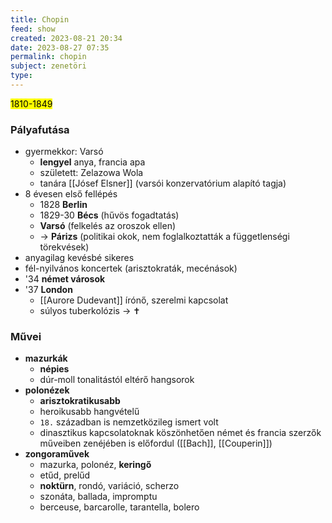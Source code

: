 ```yaml
---
title: Chopin
feed: show
created: 2023-08-21 20:34
date: 2023-08-27 07:35
permalink: chopin
subject: zenetöri
type: 
---
```


<mark>1810-1849</mark>

### Pályafutása

- gyermekkor: Varsó
	- **lengyel** anya, francia apa
	- született: Zelazowa Wola
	- tanára [[Jósef Elsner]] (varsói konzervatórium alapító tagja)
- 8 évesen első fellépés
	- 1828 **Berlin**
	- 1829-30 **Bécs** (hűvös fogadtatás)
	- **Varsó** (felkelés az oroszok ellen)
	- -> **Párizs** (politikai okok, nem foglalkoztatták a függetlenségi törekvések)
- anyagilag kevésbé sikeres
- fél-nyilvános koncertek (arisztokraták, mecénások)
- '34 **német városok**
- '37 **London**
	- [[Aurore Dudevant]] írónő, szerelmi kapcsolat
	- súlyos tuberkolózis -> ✝️

### Művei

- **mazurkák**
	- **népies**
	- dúr-moll tonalitástól eltérő hangsorok
- **polonézek**
	- **arisztokratikusabb**
	- heroikusabb hangvételű
	- `18.` században is nemzetközileg ismert volt
	- dinasztikus kapcsolatoknak köszönhetően német és francia szerzők műveiben zenéjében is előfordul ([[Bach]], [[Couperin]])
- **zongoraművek**
	- mazurka, polonéz, **keringő**
	- etűd, prelűd
	- **noktürn**, rondó, variáció, scherzo
	- szonáta, ballada, impromptu
	- berceuse, barcarolle, tarantella, bolero
